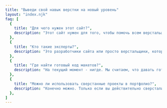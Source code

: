```yaml
---
title: "Выведи свой навык верстки на новый уровень"
layout: "index.njk"
faq: [
  {
    title: "Для чего нужен этот сайт?",
    description: "Этот сайт нужен для того, чтобы помочь всем верстальщикам забыть о проблеме нахождения макетов, а также помочь им прокачать те или иные навыки.",
  },
  {
    title: "Кто такие эксперты?",
    description: "Это разработчики сайта или просто верстальщики, которые помогли в развитии проекта. Попадание на эту страницу выделяет вас среди всех остальных людей, а вспоследствии может стать и материально полезным.",
  },
  {
    title: "Где найти готовый код макетов?",
    description: "На текущий момент - нигде. Мы считаем, что давать готовый код не стоит. Но мы все еще в раздумиях :)",
  },
  {
    title: "Можно ли использовать сверстанные проекты в портфолио?",
    description: "Конечно можно. Только если вы действительно сверстали их, а не взяли с live.verstaem.online :)",
  },
]
---
```


